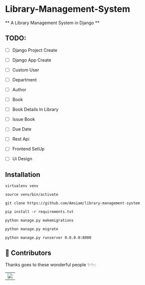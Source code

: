 # Library-Management-System
** A Library Management System in Django **

## TODO:
- [ ] Django Project Create
- [ ] Django App Create
- [ ] Custom User
- [ ] Department 
- [ ] Author
- [ ] Book
- [ ] Book Details In Library
- [ ] Issue Book
- [ ] Due Date
- [ ] Rest Api
- [ ] Frontend SetUp
- [ ] Ui Design


## Installation 


```
virtualenv venv
```

```
source venv/bin/activate
```

```
git clone https://github.com/Amsiam/library-management-system
```
```
pip install -r requirements.txt
```
```
python manage.py makemigrations
```
```
python manage.py migrate
```
```
python manage.py runserver 0.0.0.0:8000
```


## 🌟 Contributors
Thanks goes to these wonderful people ✨✨:
<table>
	<tr>
        <td>
		<a href="https://github.com/Amsiam/library-management-system/graphs/contributors">
  			<img src="https://contrib.rocks/image?repo=Amsiam/library-management-system" />
		</a>
	    </td>
	</tr>
</table>
